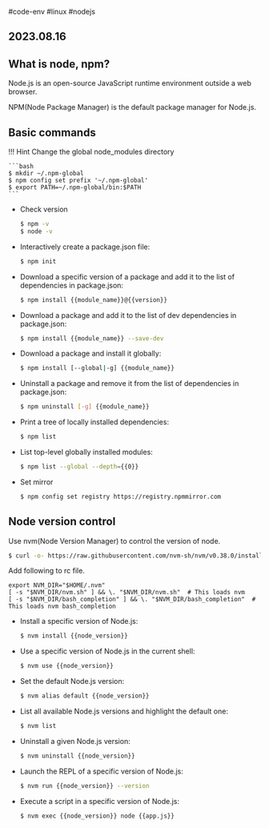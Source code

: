 #code-env #linux #nodejs
## 2023.08.16

## What is node, npm?

Node.js is an open-source JavaScript runtime environment outside a web browser.

NPM(Node Package Manager) is the default package manager for Node.js.

## Basic commands

!!! Hint Change the global node_modules directory

    ```bash
    $ mkdir ~/.npm-global
    $ npm config set prefix '~/.npm-global'
    $ export PATH=~/.npm-global/bin:$PATH
    ```


- Check version

  ```bash
  $ npm -v
  $ node -v
  ```

- Interactively create a package.json file:

  ```bash
  $ npm init
  ```

- Download a specific version of a package and add it to the list of dependencies in package.json:

  ```bash
  $ npm install {{module_name}}@{{version}}
  ```

- Download a package and add it to the list of dev dependencies in package.json:

  ```bash
  $ npm install {{module_name}} --save-dev
  ```

- Download a package and install it globally:

  ```bash
  $ npm install [--global|-g] {{module_name}}
  ```

- Uninstall a package and remove it from the list of dependencies in package.json:

  ```bash
  $ npm uninstall [-g] {{module_name}}
  ```

- Print a tree of locally installed dependencies:

  ```bash
  $ npm list
  ```

- List top-level globally installed modules:

  ```bash
  $ npm list --global --depth={{0}}
  ```

- Set mirror

  ```bash
  $ npm config set registry https://registry.npmmirror.com
  ```

## Node version control

Use nvm(Node Version Manager) to control the version of node.

```bash
$ curl -o- https://raw.githubusercontent.com/nvm-sh/nvm/v0.38.0/install.sh | bash
```

Add following to rc file.

```
export NVM_DIR="$HOME/.nvm"
[ -s "$NVM_DIR/nvm.sh" ] && \. "$NVM_DIR/nvm.sh"  # This loads nvm
[ -s "$NVM_DIR/bash_completion" ] && \. "$NVM_DIR/bash_completion"  # This loads nvm bash_completion
```

- Install a specific version of Node.js:

  ```bash
  $ nvm install {{node_version}}
  ```

- Use a specific version of Node.js in the current shell:

  ```bash
  $ nvm use {{node_version}}
  ```

- Set the default Node.js version:

  ```bash
  $ nvm alias default {{node_version}}
  ```

- List all available Node.js versions and highlight the default one:

  ```bash
  $ nvm list
  ```

- Uninstall a given Node.js version:

  ```bash
  $ nvm uninstall {{node_version}}
  ```

- Launch the REPL of a specific version of Node.js:

  ```bash
  $ nvm run {{node_version}} --version
  ```

- Execute a script in a specific version of Node.js:

  ```bash
  $ nvm exec {{node_version}} node {{app.js}}
  ```
